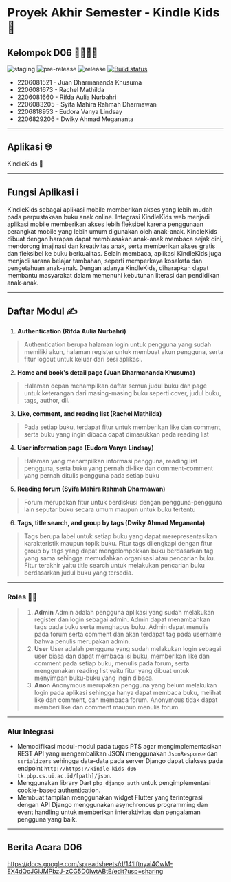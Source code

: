 # Proyek Akhir Semester - Kindle Kids 📝
## Kelompok D06 👨‍👨‍👧‍👧
![staging](https://github.com/D06-PBP-2023-2024/tugas-uas/actions/workflows/staging.yml/badge.svg)
![pre-release](https://github.com/D06-PBP-2023-2024/tugas-uas/actions/workflows/pre-release.yml/badge.svg)
![release](https://github.com/D06-PBP-2023-2024/tugas-uas/actions/workflows/release.yml/badge.svg)
[![Build status](https://build.appcenter.ms/v0.1/apps/aa20e829-3f86-4f93-8bb9-8d55dc5d1592/branches/main/badge)](https://appcenter.ms)
- 2206081521 - Juan Dharmananda Khusuma
- 2206081673 - Rachel Mathilda
- 2206081660 - Rifda Aulia Nurbahri
- 2206083205 - Syifa Mahira Rahmah Dharmawan
- 2206818953 - Eudora Vanya Lindsay
- 2206829206 - Dwiky Ahmad Megananta

---

## Aplikasi 🌐
KindleKids 📖

---

## Fungsi Aplikasi ℹ️
KindleKids sebagai aplikasi mobile memberikan akses yang lebih mudah pada perpustakaan buku anak online. Integrasi KindleKids web menjadi aplikasi mobile memberikan akses lebih fleksibel karena penggunaan perangkat mobile yang lebih umum digunakan oleh anak-anak. KindleKids dibuat dengan harapan dapat membiasakan anak-anak membaca sejak dini, mendorong imajinasi dan kreativitas anak, serta memberikan akses gratis dan fleksibel ke buku berkualitas. Selain membaca, aplikasi KindleKids juga menjadi sarana belajar tambahan, seperti memperkaya kosakata dan pengetahuan anak-anak. Dengan adanya KindleKids, diharapkan dapat membantu masyarakat dalam memenuhi kebutuhan literasi dan pendidikan anak-anak.

---

## Daftar Modul ✍️
1. **Authentication (Rifda Aulia Nurbahri)**
> Authentication berupa halaman login untuk pengguna yang sudah memiliki akun, halaman register untuk membuat akun pengguna, serta fitur logout untuk keluar dari sesi aplikasi.
2. **Home and book's detail page (Juan Dharmananda Khusuma)**
> Halaman depan menampilkan daftar semua judul buku dan page untuk keterangan dari masing-masing buku seperti cover, judul buku, tags, author, dll.
3. **Like, comment, and reading list (Rachel Mathilda)**
> Pada setiap buku, terdapat fitur untuk memberikan like dan comment, serta buku yang ingin dibaca dapat dimasukkan pada reading list
4. **User information page (Eudora Vanya Lindsay)**
> Halaman yang menampilkan informasi pengguna, reading list pengguna, serta buku yang pernah di-like dan comment-comment yang pernah ditulis pengguna pada setiap buku
5. **Reading forum (Syifa Mahira Rahmah Dharmawan)**
> Forum merupakan fitur untuk berdiskusi dengan pengguna-pengguna lain seputar buku secara umum maupun untuk buku tertentu
6. **Tags, title search, and group by tags (Dwiky Ahmad Megananta)**
> Tags berupa label untuk setiap buku yang dapat merepresentasikan karakteristik maupun topik buku. Fitur tags dilengkapi dengan fitur group by tags yang dapat mengelompokkan buku berdasarkan tag yang sama sehingga memudahkan organisasi atau pencarian buku. Fitur terakhir yaitu title search untuk melakukan pencarian buku berdasarkan judul buku yang tersedia.

---

### Roles 👷‍♂️
> 1. **Admin**
> Admin adalah pengguna aplikasi yang sudah melakukan register dan login sebagai admin. Admin dapat menambahkan tags pada buku serta menghapus buku. Admin dapat menulis pada forum serta comment dan akan terdapat tag pada username bahwa penulis merupakan admin.
> 2. **User**
> User adalah pengguna yang sudah melakukan login sebagai user biasa dan dapat membaca isi buku, memberikan like dan comment pada setiap buku, menulis pada forum, serta menggunakan reading list yaitu fitur yang dibuat untuk menyimpan buku-buku yang ingin dibaca.
> 3. **Anon**
> Anonymous merupakan pengguna yang belum melakukan login pada aplikasi sehingga hanya dapat membaca buku, melihat like dan comment, dan membaca forum. Anonymous tidak dapat memberi like dan comment maupun menulis forum.

---

### Alur Integrasi
- Memodifikasi modul-modul pada tugas PTS agar mengimplementasikan REST API yang mengembalikan JSON menggunakan ```JsonResponse``` dan ```serializers``` sehingga data-data pada server Django dapat diakses pada endpoint ```http://https://kindle-kids-d06-tk.pbp.cs.ui.ac.id/[path]/json```.
- Menggunakan library Dart ```pbp_django_auth``` untuk pengimplementasi cookie-based authentication.
- Membuat tampilan menggunakan widget Flutter yang terintegrasi dengan API Django menggunakan asynchronous programming dan event handling untuk memberikan interaktivitas dan pengalaman pengguna yang baik.
---


## Berita Acara D06
https://docs.google.com/spreadsheets/d/141Iftnyai4CwM-EX4dQcJGiJMPbzJ-zCG5D0IwtABtE/edit?usp=sharing

